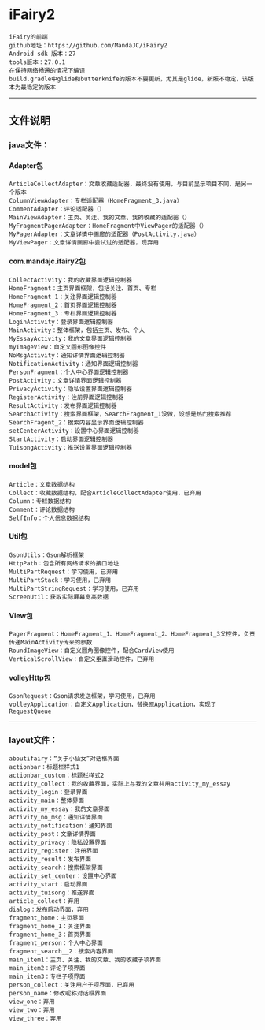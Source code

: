 # iFairy2
    iFairy的前端
    github地址：https://github.com/MandaJC/iFairy2
    Android sdk 版本：27
    tools版本：27.0.1
    在保持网络畅通的情况下编译
    build.gradle中glide和butterknife的版本不要更新，尤其是glide，新版不稳定，该版本为最稳定的版本
----
## 文件说明
### java文件：
#### Adapter包
    ArticleCollectAdapter：文章收藏适配器，最终没有使用，与目前显示项目不同，是另一个版本
    ColumnViewAdapter：专栏适配器（HomeFragment_3.java）
    CommentAdapter：评论适配器（）
    MainViewAdapter：主页、关注、我的文章、我的收藏的适配器（）
    MyFragmentPagerAdapter：HomeFragment中ViewPager的适配器（）
    MyPagerAdapter：文章详情中画廊的适配器（PostActivity.java）
    MyViewPager：文章详情画廊中尝试过的适配器，现弃用
#### com.mandajc.ifairy2包
    CollectActivity：我的收藏界面逻辑控制器
    HomeFragment：主页界面框架，包括关注、首页、专栏
    HomeFragment_1：关注界面逻辑控制器
    HomeFragment_2：首页界面逻辑控制器
    HomeFragment_3：专栏界面逻辑控制器
    LoginActivity：登录界面逻辑控制器
    MainActivity：整体框架，包括主页、发布、个人
    MyEssayActivity：我的文章界面逻辑控制器
    myImageView：自定义圆形图像控件
    NoMsgActivity：通知详情界面逻辑控制器
    NotificationActivity：通知界面逻辑控制器
    PersonFragment：个人中心界面逻辑控制器
    PostActivity：文章详情界面逻辑控制器
    PrivacyActivity：隐私设置界面逻辑控制器
    RegisterActivity：注册界面逻辑控制器
    ResultActivity：发布界面逻辑控制器
    SearchActivity：搜索界面框架，SearchFragment_1没做，设想是热门搜索推荐
    SearchFragent_2：搜索内容显示界面逻辑控制器
    setCenterActivity：设置中心界面逻辑控制器
    StartActivity：启动界面逻辑控制器
    TuisongActivity：推送设置界面逻辑控制器
#### model包
    Article：文章数据结构
    Collect：收藏数据结构，配合ArticleCollectAdapter使用，已弃用
    Column：专栏数据结构
    Comment：评论数据结构
    SelfInfo：个人信息数据结构
#### Util包
    GsonUtils：Gson解析框架
    HttpPath：包含所有网络请求的接口地址
    MultiPartRequest：学习使用，已弃用
    MultiPartStack：学习使用，已弃用
    MultiPartStringRequest：学习使用，已弃用
    ScreenUtil：获取实际屏幕宽高数据
#### View包
    PagerFragment：HomeFragment_1、HomeFragment_2、HomeFragment_3父控件，负责传递MainActivity传来的参数
    RoundImageView：自定义圆角图像控件，配合CardView使用
    VerticalScrollView：自定义垂直滑动控件，已弃用
#### volleyHttp包
    GsonRequest：Gson请求发送框架，学习使用，已弃用
    volleyApplication：自定义Application，替换原Application，实现了RequestQueue
----
### layout文件：
    aboutifairy：“关于小仙女”对话框界面
    actionbar：标题栏样式1
    actionbar_custom：标题栏样式2
    activity_collect：我的收藏界面，实际上与我的文章共用activity_my_essay
    activity_login：登录界面
    activity_main：整体界面
    activity_my_essay：我的文章界面
    activity_no_msg：通知详情界面
    activity_notification：通知界面
    activity_post：文章详情界面
    activity_privacy：隐私设置界面
    activity_register：注册界面
    activity_result：发布界面
    activity_search：搜索框架界面
    activity_set_center：设置中心界面
    activity_start：启动界面
    activity_tuisong：推送界面
    article_collect：弃用
    dialog：发布启动界面，弃用
    fragment_home：主页界面
    fragment_home_1：关注界面
    fragment_home_3：首页界面
    fragment_person：个人中心界面
    fragment_search__2：搜索内容界面
    main_item1：主页、关注、我的文章、我的收藏子项界面
    main_item2：评论子项界面
    main_item3：专栏子项界面
    person_collect：关注用户子项界面，已弃用
    person_name：修改昵称对话框界面
    view_one：弃用
    view_two：弃用
    view_three：弃用
